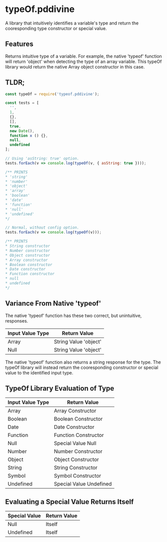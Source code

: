 # typeOf.pddivine
A library that intuitively identifies a variable's type and return the cooresponding type constructor or special value.

## Features
Returns intuitive type of a variable. For example, the native 'typeof' function will return 'object' when detecting the type of an array variable. This typeOf library would return the native Array object constructor in this case.

## TLDR;
```javascript
const typeOf = require('typeof.pddivine');

const tests = [
  '',
  1,
  {},
  [],
  true,
  new Date(),
  function x () {},
  null,
  undefined
];

// Using 'asString: true' option.
tests.forEach(v => console.log(typeOf(v, { asString: true })));

/** PRINTS
* 'string'
* 'number'
* 'object'
* 'array'
* 'boolean'
* 'date'
* 'function'
* 'null'
* 'undefined'
*/

// Normal, without config option.
tests.forEach(v => console.log(typeOf(v)));

/** PRINTS
* String constructor
* Number constructor
* Object constructor
* Array constructor
* Boolean constructor
* Date constructor
* Function constructor
* null
* undefined
*/
```

## Variance From Native 'typeof'
The native 'typeof' function has these two correct, but unintuitive, responses.

| Input Value Type | Return Value              |
| ---------------- | ------------------------- |
| Array            | String Value 'object'     |
| Null             | String Value 'object'     |

The native 'typeof' function also returns a string response for the type. The typeOf library will instead return the cooresponding constructor or special value to the identified input type.

## TypeOf Library Evaluation of Type
| Input Value Type | Return Value            |
| ---------------- | ----------------------- |
| Array            | Array Constructor       |
| Boolean          | Boolean Constructor     |
| Date             | Date Constructor        |
| Function         | Function Constructor    |
| Null             | Special Value Null      |
| Number           | Number Constructor      |
| Object           | Object Constructor      |
| String           | String Constructor      |
| Symbol           | Symbol Constructor      |
| Undefined        | Special Value Undefined |

## Evaluating a Special Value Returns Itself
| Special Value     | Return Value            |
| ----------------- | ----------------------- |
| Null              | Itself                  |
| Undefined         | Itself                  |


